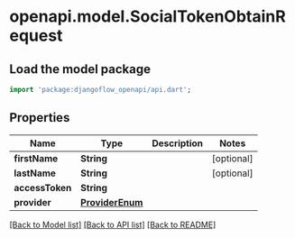 # openapi.model.SocialTokenObtainRequest

## Load the model package

```dart
import 'package:djangoflow_openapi/api.dart';
```

## Properties

| Name            | Type                                | Description | Notes      |
| --------------- | ----------------------------------- | ----------- | ---------- |
| **firstName**   | **String**                          |             | [optional] |
| **lastName**    | **String**                          |             | [optional] |
| **accessToken** | **String**                          |             |
| **provider**    | [**ProviderEnum**](ProviderEnum.md) |             |

[[Back to Model list]](../README.md#documentation-for-models) [[Back to API list]](../README.md#documentation-for-api-endpoints) [[Back to README]](../README.md)
